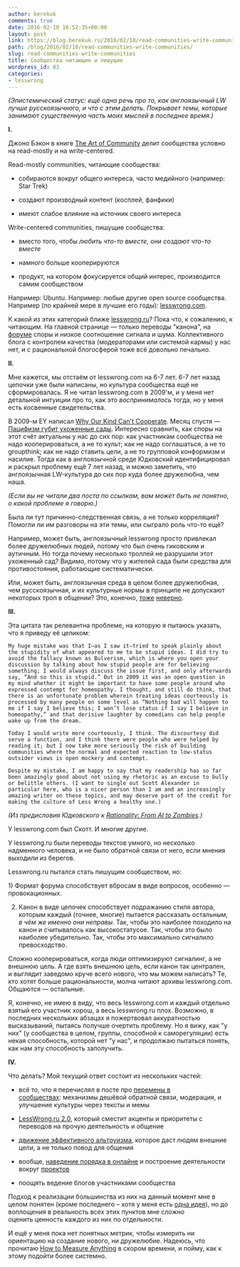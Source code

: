 ```yaml
---
author: berekuk
comments: true
date: 2016-02-10 16:52:35+00:00
layout: post
link: https://blog.berekuk.ru/2016/02/10/read-communities-write-communities/
path: /blog/2016/02/10/read-communities-write-communities/
slug: read-communities-write-communities
title: Сообщества читающие и пишущие
wordpress_id: 83
categories:
- lesswrong
---
```


_(Эпистемический статус: ещё одна речь про то, как англоязычный LW лучше русскоязычного, и что с этим делать. Покрывает темы, которые занимают существенную часть моих мыслей в последнее время.)_

**I.**

Джоно Бэкон в книге [The Art of Community](http://www.artofcommunityonline.org/) делит сообщества условно на read-mostly и на write-centered.

Read-mostly communities, читающие сообщества:



	
  * собираются вокруг общего интереса, часто медийного (например: Star Trek)

	
  * создают производный контент (косплей, фанфики)

	
  * имеют слабое влияние на источник своего интереса


Write-centered communities, пишущие сообщества:

	
  * вместо того, чтобы _любить что-то вместе_, они _создают что-то вместе_

	
  * намного больше кооперируются

	
  * продукт, на котором фокусируется общий интерес, производится самим сообществом


Например: Ubuntu. Например: любые другие open source сообщества. Например (по крайней мере в лучшие его годы): [lesswrong.com](http://lesswrong.com).

К какой из этих категорий ближе [lesswrong.ru](http://lesswrong.ru/)? Пока что, к сожалению, к читающим. На главной странице — только переводы "канона", на [форуме](http://lesswrong.ru/forum/index.php) споры и низкое соотношение сигнала и шума. Коллективного блога с контролем качества (модераторами или системой кармы) у нас нет, и с рациональной блогосферой тоже всё довольно печально.

**II.**

Мне кажется, мы отстаём от lesswrong.com на 6-7 лет. 6-7 лет назад цепочки уже были написаны, но культура сообщества ещё не сформировалась. Я не читал lesswrong.com в 2009'м, и у меня нет детальной интуиции про то, как это _воспринималось_ тогда, но у меня есть косвенные свидетельства.

В 2009-м EY написал [Why Our Kind Can't Cooperate](http://lesswrong.com/lw/3h/why_our_kind_cant_cooperate/). Месяц спустя — [Пацифизм губит ухоженные сады](http://lesswrong.ru/w/%D0%9F%D0%B0%D1%86%D0%B8%D1%84%D0%B8%D0%B7%D0%BC_%D0%B3%D1%83%D0%B1%D0%B8%D1%82_%D1%83%D1%85%D0%BE%D0%B6%D0%B5%D0%BD%D0%BD%D1%8B%D0%B5_%D1%81%D0%B0%D0%B4%D1%8B). Интересно сравнить, как споры на этот счёт актуальны у нас до сих пор: как участникам сообщества не надо кооперироваться, а не то культ; как не надо соглашаться, а не то groupthink; как не надо ставить цели, а не то групповой конформизм и насилие. Тогда как в англоязычной среде Юдковский идентифицировал и раскрыл проблему ещё 7 лет назад, и можно заметить, что англоязычная LW-культура до сих пор куда более дружелюбна, чем наша.

_(Если вы не читали два поста по ссылкам, вам может быть не понятно, о какой проблеме я говорю.)_

Была ли тут причинно-следственная связь, а не только корреляция? Помогли ли им разговоры на эти темы, или сыграло роль что-то ещё?

Например, может быть, англоязычный lesswrong просто привлекал более дружелюбных людей, потому что был очень гиковским и аутичным. Но тогда почему несколько троллей не разрушили этот ухоженный сад? Видимо, потому что у жителей сада были средства для противостояния, работающие систематически.

Или, может быть, англоязычная среда в целом более дружелюбная, чем русскоязычная, и их культурные нормы в принципе не допускают некоторых троп в общении? Это, конечно, [тоже](http://rationalwiki.org/wiki/Eliezer_Yudkowsky) [неверно](http://slatestarcodex.com/).

**III.**

Эта цитата так релевантна проблеме, на которую я пытаюсь указать, что я приведу её целиком:










    
    My huge mistake was that I—as I saw it—tried to speak plainly about the stupidity of what appeared to me to be stupid ideas. I did try to avoid the fallacy known as Bulverism, which is where you open your discussion by talking about how stupid people are for believing something; I would always discuss the issue first, and only afterwards say, “And so this is stupid.” But in 2009 it was an open question in my mind whether it might be important to have some people around who expressed contempt for homeopathy. I thought, and still do think, that there is an unfortunate problem wherein treating ideas courteously is processed by many people on some level as “Nothing bad will happen to me if I say I believe this; I won’t lose status if I say I believe in homeopathy,” and that derisive laughter by comedians can help people wake up from the dream.
    
    Today I would write more courteously, I think. The discourtesy did serve a function, and I think there were people who were helped by reading it; but I now take more seriously the risk of building communities where the normal and expected reaction to low-status outsider views is open mockery and contempt.
    
    Despite my mistake, I am happy to say that my readership has so far been amazingly good about not using my rhetoric as an excuse to bully or belittle others. (I want to single out Scott Alexander in particular here, who is a nicer person than I am and an increasingly amazing writer on these topics, and may deserve part of the credit for making the culture of Less Wrong a healthy one.)











_(Из предисловия Юдковского к [Rationality: From AI to Zombies](https://intelligence.org/rationality-ai-zombies/).)_

У lesswrong.com был Скотт. И многие другие.

У lesswrong.ru были переводы текстов умного, но несколько надменного человека, и не было обратной связи от него, если мнения выходили из берегов.

Lesswrong.ru пытался стать пишущим сообществом, но:

1) Формат форума способствует вбросам в виде вопросов, особенно — провокационных.

2) Канон в виде цепочек способствует подражанию стиля автора, которым каждый (точнее, многие) пытается рассказать остальным, _в чём же именно они неправы_. Так, чтобы это наиболее походило на канон и считывалось как высокостатусое. Так, чтобы это было наиболее убедительно. Так, чтобы это максимально сигналило превосходство.

Сложно кооперироваться, когда люди оптимизируют сигналинг, а не внешнюю цель. А где взять внешнюю цель, если канон так централен, и выглядит заведомо круче всего нового, что мы можем написать? Те, кто хотят больше рациональности, молча читают архивы lesswrong.com. Общаются — остальные.

Я, конечно, не имею в виду, что весь lesswrong.com и каждый отдельно взятый его участник хорош, а весь lesswrong.ru плох. Возможно, в последних нескольких абзацах я пожертвовал аккуратностью высказываний, пытаясь получше очертить проблему. Но я вижу, как "у них" (у сообщества в целом, группы, способной к саморегуляции) есть некая способность, которой нет "у нас", и продолжаю пытаться понять, как нам эту способность заполучить.

**IV.**

Что делать? Мой текущий ответ состоит из нескольких частей:



	
  * всё то, что я перечислял в посте про [перемены в сообществах](http://blog.berekuk.ru/2016/01/01/%D0%9A%D0%B0%D0%BA-%D0%BC%D0%B5%D0%BD%D1%8F%D1%82%D1%8C-%D0%BB%D1%8E%D0%B4%D0%B5%D0%B9-%D0%B8-%D1%81%D0%BE%D0%BE%D0%B1%D1%89%D0%B5%D1%81%D1%82%D0%B2%D0%B0/): механизмы дешёвой обратной связи, модерация, и улучшение культуры через тексты и мемы

	
  * [LessWrong.ru 2.0](https://lesswrong-ru.hackpad.com/-LW.ru-S1jiyqL42o3), который сместит акценты и приоритеты с переводов на прочую деятельность и общение

	
  * [движение эффективного альтруизма](https://www.facebook.com/events/568572009967301/), которое даст людям внешние цели, а не только повод для общения

	
  * вообще, [наведение порядка в онлайне](https://lesswrong-ru.hackpad.com/-order--PGURvN91nbW) и построение деятельности вокруг [проектов](https://lesswrong-ru.hackpad.com/ep/group/A36yl7UPHwr)

	
  * поощять ведение блогов участниками сообщества


Подход к реализации большинства из них на данный момент мне в целом понятен (кроме последнего – хотя у меня есть [одна идея](http://www.enlightenedperl.org/ironman.html)), но до воплощения в реальность всех этих пунктов мне сложно оценить ценность каждого из них по отдельности.

И ещё у меня пока нет понятных метрик, чтобы измерить ни ориентацию на создание нового, ни дружелюбие. Надеюсь, что прочитаю [How to Measure Anything](http://lesswrong.com/lw/i8n/how_to_measure_anything/) в скором времени, и пойму, как к этому подойти более системно.


